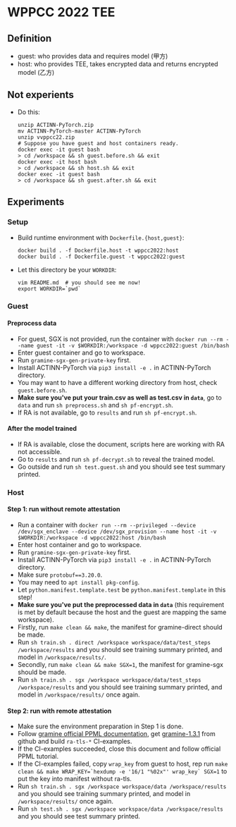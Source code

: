 # WPPCC 2022 TEE

## Definition

- guest: who provides data and requires model (甲方)
- host: who provides TEE, takes encrypted data and returns encrypted model (乙方)

## Not experients

- Do this:

    ```shell
    unzip ACTINN-PyTorch.zip
    mv ACTINN-PyTorch-master ACTINN-PyTorch
    unzip vvppcc22.zip
    # Suppose you have guest and host containers ready.
    docker exec -it guest bash
    > cd /workspace && sh guest.before.sh && exit
    docker exec -it host bash
    > cd /workspace && sh host.sh && exit
    docker exec -it guest bash
    > cd /workspace && sh guest.after.sh && exit
    ```

## Experiments

### Setup

- Build runtime environment with `Dockerfile.{host,guest}`:

    ```shell
    docker build . -f Dockerfile.host -t wppcc2022:host
    docker build . -f Dockerfile.guest -t wppcc2022:guest
    ```

- Let this directory be your `WORKDIR`:

    ```shell
    vim README.md  # you should see me now!
    export WORKDIR=`pwd`
    ```

### Guest

#### Preprocess data

- For guest, SGX is not provided, run the container with `docker run --rm --name guest -it -v $WORKDIR:/workspace -d wppcc2022:guest /bin/bash`
- Enter guest container and go to workspace.
- Run `gramine-sgx-gen-private-key` first.
- Install ACTINN-PyTorch via `pip3 install -e .` in ACTINN-PyTorch directory.
- You may want to have a different working directory from host, check `guest.before.sh`.
- **Make sure you've put your train.csv as well as test.csv in `data`**, go to `data` and run `sh preprocess.sh` and `sh pf-encrypt.sh`.
- If RA is not available, go to `results` and run `sh pf-encrypt.sh`.

#### After the model trained

- If RA is available, close the document, scripts here are working with RA not accessible.
- Go to `results` and run `sh pf-decrypt.sh` to reveal the trained model.
- Go outside and run `sh test.guest.sh` and you should see test summary printed.

### Host

#### Step 1: run without remote attestation

- Run a container with `docker run --rm --privileged --device /dev/sgx_enclave --device /dev/sgx_provision --name host -it -v $WORKDIR:/workspace -d wppcc2022:host /bin/bash`
- Enter host container and go to workspace.
- Run `gramine-sgx-gen-private-key` first.
- Install ACTINN-PyTorch via `pip3 install -e .` in ACTINN-PyTorch directory.
- Make sure `protobuf==3.20.0`.
- You may need to `apt install pkg-config`.
- Let `python.manifest.template.test` be `python.manifest.template` in this step!
- **Make sure you've put the preprocessed data in `data`** (this requirement is met by default because the host and the guest are mapping the same workspace).
- Firstly, run `make clean && make`, the manifest for gramine-direct should be made.
- Run `sh train.sh . direct /workspace workspace/data/test_steps /workspace/results` and you should see training summary printed, and model in `/workspace/results/`.
- Secondly, run `make clean && make SGX=1`, the manifest for gramine-sgx should be made.
- Run `sh train.sh . sgx /workspace workspace/data/test_steps /workspace/results` and you should see training summary printed, and model in `/workspace/results/` once again.

#### Step 2: run with remote attestation

- Make sure the environment preparation in Step 1 is done.
- Follow [gramine official PPML documentation](https://gramine.readthedocs.io/en/stable/tutorials/pytorch/index.html), get [gramine-1.3.1](https://github.com/gramineproject/gramine/releases/tag/v1.3.1) from github and build `ra-tls-*` CI-examples.
- If the CI-examples succeeded, close this document and follow official PPML tutorial.
- If the CI-examples failed, copy `wrap_key` from guest to host, rep run ``make clean && make WRAP_KEY=`hexdump -e '16/1 "%02x"' wrap_key` SGX=1`` to put the key into manifest without ra-tls.
- Run `sh train.sh . sgx /workspace workspace/data /workspace/results` and you should see training summary printed, and model in `/workspace/results/` once again.
- Run `sh test.sh . sgx /workspace workspace/data /workspace/results` and you should see test summary printed.
